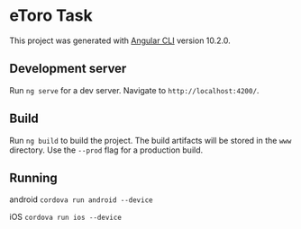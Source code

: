 # eToro Task

This project was generated with [Angular CLI](https://github.com/angular/angular-cli) version 10.2.0.

## Development server

Run `ng serve` for a dev server. Navigate to `http://localhost:4200/`. 

## Build

Run `ng build` to build the project. The build artifacts will be stored in the `www` directory. Use the `--prod` flag for a production build.

## Running

android `cordova run android --device`

iOS `cordova run ios --device`
